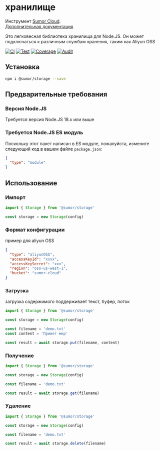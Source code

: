 # хранилище

Инструмент [Sumor Cloud](https://sumor.cloud).  
[Дополнительная документация](https://sumor.cloud/storage)

Это легковесная библиотека хранилища для Node.JS.
Он может подключаться к различным службам хранения, таким как Aliyun OSS

[![CI](https://github.com/sumor-cloud/storage/actions/workflows/ci.yml/badge.svg)](https://github.com/sumor-cloud/storage/actions/workflows/ci.yml)
[![Test](https://github.com/sumor-cloud/storage/actions/workflows/ut.yml/badge.svg)](https://github.com/sumor-cloud/storage/actions/workflows/ut.yml)
[![Coverage](https://github.com/sumor-cloud/storage/actions/workflows/coverage.yml/badge.svg)](https://github.com/sumor-cloud/storage/actions/workflows/coverage.yml)
[![Audit](https://github.com/sumor-cloud/storage/actions/workflows/audit.yml/badge.svg)](https://github.com/sumor-cloud/storage/actions/workflows/audit.yml)

## Установка

```bash
npm i @sumor/storage --save
```

## Предварительные требования

### Версия Node.JS

Требуется версия Node.JS 18.x или выше

### Требуется Node.JS ES модуль

Поскольку этот пакет написан в ES модуле,
пожалуйста, измените следующий код в вашем файле `package.json`:

```json
{
  "type": "module"
}
```

## Использование

### Импорт

```js
import { Storage } from '@sumor/storage'

const storage = new Storage(config)
```

### Формат конфигурации

пример для aliyun OSS

```json
{
  "type": "aliyunOSS",
  "accessKeyId": "xxxx",
  "accessKeySecret": "xxx",
  "region": "oss-us-west-1",
  "bucket": "sumor-cloud"
}
```

### Загрузка

загрузка содержимого поддерживает текст, буфер, поток

```js
import { Storage } from '@sumor/storage'

const storage = new Storage(config)

const filename = 'demo.txt'
const content = 'Привет мир'

const result = await storage.put(filename, content)
```

### Получение

```js
import { Storage } from '@sumor/storage'

const storage = new Storage(config)

const filename = 'demo.txt'

const result = await storage.get(filename)
```

### Удаление

```js
import { Storage } from '@sumor/storage'

const storage = new Storage(config)

const filename = 'demo.txt'

const result = await storage.delete(filename)
```
